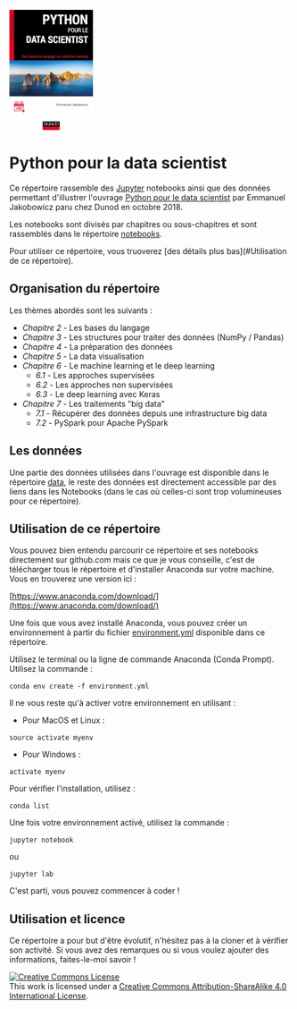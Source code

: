 ![](/other/python-pour-le-data-scientist-dunod.jpeg)

# Python pour la data scientist

Ce répertoire rassemble des [Jupyter](http://jupyter.org/) notebooks ainsi que des données permettant d'illustrer l'ouvrage [Python pour le data scientist](https://www.dunod.com/sciences-techniques/python-pour-data-scientist-bases-du-langage-au-machine-learning) par Emmanuel Jakobowicz paru chez Dunod en octobre 2018.

Les notebooks sont divisés par chapitres ou sous-chapitres et sont rassemblés dans le répertoire [notebooks](/notebooks/).

Pour utiliser ce répertoire, vous truoverez [des détails plus bas](#Utilisation de ce répertoire).

## Organisation du répertoire

Les thèmes abordés sont les suivants :

- *Chapitre 2* - Les bases du langage
- *Chapitre 3* - Les structures pour traiter des données (NumPy / Pandas)
- *Chapitre 4* - La préparation des données
- *Chapitre 5* - La data visualisation
- *Chapitre 6* - Le machine learning et le deep learning
  - *6.1* - Les approches supervisées
  - *6.2* - Les approches non supervisées
  - *6.3* - Le deep learning avec Keras
- *Chapitre 7* - Les traitements "big data"
  - *7.1* - Récupérer des données depuis une infrastructure big data
  - *7.2* - PySpark pour Apache PySpark

## Les données

Une partie des données utilisées dans l'ouvrage est disponible dans le répertoire [data](/data/), le reste des données est directement accessible par des liens dans les Notebooks (dans le cas où celles-ci sont trop volumineuses pour ce répertoire).

## Utilisation de ce répertoire

Vous pouvez bien entendu parcourir ce répertoire et ses notebooks directement sur github.com mais ce que je vous conseille, c'est de télécharger tous le répertoire et d'installer Anaconda sur votre machine. Vous en trouverez une version ici :

[https://www.anaconda.com/download/](https://www.anaconda.com/download/)

Une fois que vous avez installé Anaconda, vous pouvez créer un environnement à partir du fichier [environment.yml](/environment.yml) disponible dans ce répertoire.

Utilisez le terminal ou la ligne de commande Anaconda (Conda Prompt). Utilisez la commande :
```
conda env create -f environment.yml
```

Il ne vous reste qu'à activer votre environnement en utilisant :
- Pour MacOS et Linux :
```
source activate myenv
```

- Pour Windows :
```
activate myenv
```

Pour vérifier l'installation, utilisez :
```
conda list
```

Une fois votre environnement activé, utilisez la commande :
```
jupyter notebook
```
ou
```
jupyter lab
```
C'est parti, vous pouvez commencer à coder !


## Utilisation et licence

Ce répertoire a pour but d'être évolutif, n'hésitez pas à la cloner et à vérifier son activité. Si vous avez des remarques ou si vous voulez ajouter des informations, faites-le-moi savoir !

<a rel="license" href="http://creativecommons.org/licenses/by-sa/4.0/"><img alt="Creative Commons License" style="border-width:0" src="https://i.creativecommons.org/l/by-sa/4.0/88x31.png" /></a><br />This work is licensed under a <a rel="license" href="http://creativecommons.org/licenses/by-sa/4.0/">Creative Commons Attribution-ShareAlike 4.0 International License</a>.
